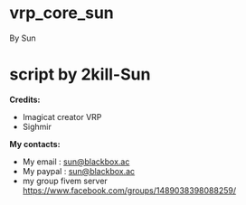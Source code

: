 # vrp_core_sun
By Sun
# script by 2kill-Sun

**Credits:**
* Imagicat creator VRP
* Sighmir

**My contacts:**
* My email : sun@blackbox.ac
* My paypal : sun@blackbox.ac
*  my group fivem server https://www.facebook.com/groups/1489038398088259/
